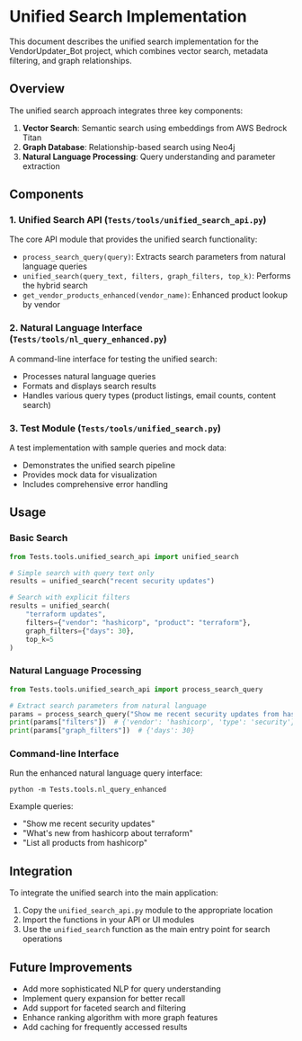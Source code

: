 # Unified Search Implementation

This document describes the unified search implementation for the VendorUpdater_Bot project, which combines vector search, metadata filtering, and graph relationships.

## Overview

The unified search approach integrates three key components:

1. **Vector Search**: Semantic search using embeddings from AWS Bedrock Titan
2. **Graph Database**: Relationship-based search using Neo4j
3. **Natural Language Processing**: Query understanding and parameter extraction

## Components

### 1. Unified Search API (`Tests/tools/unified_search_api.py`)

The core API module that provides the unified search functionality:

- `process_search_query(query)`: Extracts search parameters from natural language queries
- `unified_search(query_text, filters, graph_filters, top_k)`: Performs the hybrid search
- `get_vendor_products_enhanced(vendor_name)`: Enhanced product lookup by vendor

### 2. Natural Language Interface (`Tests/tools/nl_query_enhanced.py`)

A command-line interface for testing the unified search:

- Processes natural language queries
- Formats and displays search results
- Handles various query types (product listings, email counts, content search)

### 3. Test Module (`Tests/tools/unified_search.py`)

A test implementation with sample queries and mock data:

- Demonstrates the unified search pipeline
- Provides mock data for visualization
- Includes comprehensive error handling

## Usage

### Basic Search

```python
from Tests.tools.unified_search_api import unified_search

# Simple search with query text only
results = unified_search("recent security updates")

# Search with explicit filters
results = unified_search(
    "terraform updates",
    filters={"vendor": "hashicorp", "product": "terraform"},
    graph_filters={"days": 30},
    top_k=5
)
```

### Natural Language Processing

```python
from Tests.tools.unified_search_api import process_search_query

# Extract search parameters from natural language
params = process_search_query("Show me recent security updates from hashicorp")
print(params["filters"])  # {'vendor': 'hashicorp', 'type': 'security'}
print(params["graph_filters"])  # {'days': 30}
```

### Command-line Interface

Run the enhanced natural language query interface:

```
python -m Tests.tools.nl_query_enhanced
```

Example queries:
- "Show me recent security updates"
- "What's new from hashicorp about terraform"
- "List all products from hashicorp"

## Integration

To integrate the unified search into the main application:

1. Copy the `unified_search_api.py` module to the appropriate location
2. Import the functions in your API or UI modules
3. Use the `unified_search` function as the main entry point for search operations

## Future Improvements

- Add more sophisticated NLP for query understanding
- Implement query expansion for better recall
- Add support for faceted search and filtering
- Enhance ranking algorithm with more graph features
- Add caching for frequently accessed results